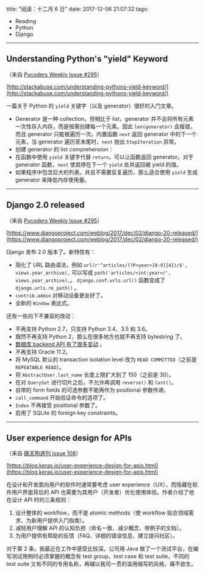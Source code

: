 title: "阅读：十二月 6 日"
date: 2017-12-06 21:07:32
tags:
- Reading
- Python
- Django
---

## Understanding Python's "yield" Keyword

（来自 [Pycoders Weekly Issue #295](https://mailchi.mp/pycoders/pycoders-weekly-issue-263-source-209781)）

[http://stackabuse.com/understanding-pythons-yield-keyword/](http://stackabuse.com/understanding-pythons-yield-keyword/)

一篇关于 Python 的 `yield` 关键字（以及 generator）很好的入门文章。

 - Generator 是一种 collection，但相比于 list，generator 并不会将所有元素一次性存入内存，而是按需创建每一个元素。因此 `len(generator)` 会报错，而且 generator 只能被遍历一次。内置函数 `next` 返回 generator 中的下一个元素，当 generator 遍历至末尾时，`next` 抛出 `StopIteration` 异常。
 - 创建 generator 的 list comprehension：
   <script src="https://gist.github.com/beta/d21dc6ed4eaa4c49d8cb1b5a5eadb210.js"></script>
 - 在函数中使用 `yield` 关键字代替 `return`，可以让函数返回 generator。对于 generator 函数，`next` 使其停在下一个 `yield` 处并返回被 yield 的值。
 - 如果程序中包含巨大的列表，并且不需要反复遍历，那么适合使用 `yield` 生成 generator 来降低内存使用量。

- - -

## Django 2.0 released

（来自 [Pycoders Weekly Issue #295](https://mailchi.mp/pycoders/pycoders-weekly-issue-263-source-209781)）

[https://www.djangoproject.com/weblog/2017/dec/02/django-20-released/](https://www.djangoproject.com/weblog/2017/dec/02/django-20-released/) 

Django 发布 2.0 版本了。新特性有：

 - 简化了 URL 路由语法，例如
   `url(r'^articles/(?P<year>[0-9]{4})/$', views.year_archive),`
   可以写成
   `path('articles/<int:year>/', views.year_archive),`。
   `django.conf.urls.url()` 函数变成了 `django.urls.re_path()` 。
 - `contrib.admin` 对移动设备更友好了。
 - 全新的 `Window` 表达式。

还有一些向下不兼容的改动：

 - 不再支持 Python 2.7，只支持 Python 3.4、3.5 和 3.6。
 - 既然不再支持 Python 2，那么在很多地方也就不再支持 bytestring 了。
 - [数据库 backend API 有了很多变动](https://docs.djangoproject.com/en/2.0/releases/2.0/#database-backend-api) 。
 - 不再支持 Oracle 11.2。
 - 将 MySQL 默认的 transaction isolation level 改为 `READ COMMITTED`（之前是 `REPEATABLE READ`）。
 - 将 `AbstractUser.last_name` 长度上限扩大到了 150（之前是 30）。
 - 在对 `QuerySet` 进行切片之后，不允许再调用 `reverse()` 和 `last()`。
 - 自带的 form fields 的可选参数不能再作为 positional 参数传递。
 - `call_command` 开始验证命令的选项了。
 - `Index` 不再接受 positional 参数了。
 - 启用了 SQLite 的 foreign key constraints。

- - -

## User experience design for APIs

（来自 [碼天狗週刊 Issue 108](https://weekly.codetengu.com/issues/108)）

[https://blog.keras.io/user-experience-design-for-apis.html](https://blog.keras.io/user-experience-design-for-apis.html)

在设计和开发面向用户的软件时通常要考虑 user experience（UX），而隐藏在软件用户界面背后的 API 也需要为其用户（开发者）优化使用体验。作者介绍了他在设计 API 时的三条规则：

 1. 设计整体的 workflow，而不是 atomic methods（使 workflow 贴合领域需求、为新用户提供入门指南）。
 2. 减轻用户理解 API 的认知负担（命名一致、减少概念、带例子的文档）。
 3. 为用户提供有帮助的反馈（FAQ、详细的错误信息、建立提问社区）。

对于第 2 条，我最近在工作中感受比较深。公司用 Java 做了一个测试平台，在编写测试用例时必须掌握的概念有 test group、test case 和 test suite，不同的 test suite 又有不同的专用名称，再辅以我司一贯的滥用缩写的风格，痛不欲生。
